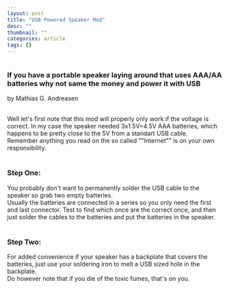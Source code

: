 ```yaml
---
layout: post
title: "USB Powered Speaker Mod"
desc: ""
thumbnail: ""
categories: article
tags: {}
---
```

<p><img alt=""Image"" data-entity-type=""file"" data-entity-uuid=""c2e5cce9-e675-4a42-ae00-b7ead6ee2fa6"" src=""/sites/default/files/inline-images/Optimized-usb-power-mod2.jpg"" /></p>

<h3>If you have a portable speaker laying around that uses AAA/AA batteries why not same the money and power it with USB</h3>

<p>by Mathias G. Andreasen</p>

<p><br />
Well let's first note that this mod will properly only work if the voltage is correct. In my case the speaker needed 3x1.5V=4.5V AAA batteries, which happens to be pretty close to the 5V from a standart USB cable.<br />
Remember anything you read on the so called ""Internet"" is on your own responsibility.<br />
<br />
<img alt=""Image"" data-entity-type=""file"" data-entity-uuid=""ca1ebec1-e357-454c-8c00-a07d1dd97311"" src=""/sites/default/files/inline-images/Optimized-usb-power-mod.jpg"" /></p>

<h3>Step One:</h3>

<p>You probably don't want to permanently solder the USB cable to the speaker so grab two empty batteries.<br />
Usually the batteries are connected in a series so you only need the first and last connector. Test to find which once are the correct once, and then just solder the cables to the batteries and put the batteries in the speaker.<br />
&nbsp;</p>

<h3>Step Two:</h3>

<p>For added convenience if your speaker has a backplate that covers the batteries, just use your soldering iron to melt a USB sized hole in the backplate.<br />
Do however note that if you die of the toxic fumes, that's on you.</p>

<p>&nbsp;</p>

<p>&nbsp;</p>
